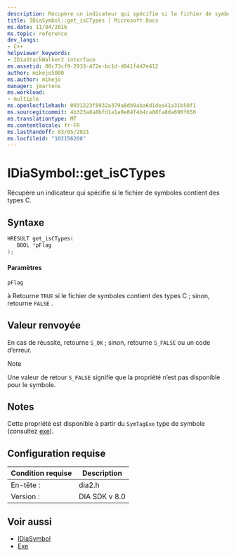 ```yaml
---
description: Récupère un indicateur qui spécifie si le fichier de symboles contient des types C.
title: IDiaSymbol::get_isCTypes | Microsoft Docs
ms.date: 11/04/2016
ms.topic: reference
dev_langs:
- C++
helpviewer_keywords:
- IDiaStackWalker2 interface
ms.assetid: 00c73cf9-2933-472e-bc1d-d041f4d7e412
author: mikejo5000
ms.author: mikejo
manager: jmartens
ms.workload:
- multiple
ms.openlocfilehash: 0931223f8932a379a8db9aba6d1dea41a31b50f1
ms.sourcegitcommit: 4b323a8a8bfd1a1a9e84f4b4ca88fa8da690f656
ms.translationtype: MT
ms.contentlocale: fr-FR
ms.lasthandoff: 03/05/2021
ms.locfileid: "102156208"
---
```

# <a name="idiasymbolget_isctypes"></a>IDiaSymbol::get_isCTypes
Récupère un indicateur qui spécifie si le fichier de symboles contient des types C.

## <a name="syntax"></a>Syntaxe

```C++
HRESULT get_isCTypes(
   BOOL *pFlag
);
```

#### <a name="parameters"></a>Paramètres
 `pFlag`

à Retourne `TRUE` si le fichier de symboles contient des types C ; sinon, retourne `FALSE` .

## <a name="return-value"></a>Valeur renvoyée
 En cas de réussite, retourne `S_OK` ; sinon, retourne `S_FALSE` ou un code d’erreur.

> [!NOTE]
> Une valeur de retour `S_FALSE` signifie que la propriété n’est pas disponible pour le symbole.

## <a name="remarks"></a>Notes
 Cette propriété est disponible à partir du `SymTagExe` type de symbole (consultez [exe](../../debugger/debug-interface-access/exe.md)).

## <a name="requirements"></a>Configuration requise

|Condition requise|Description|
|-----------------|-----------------|
|En-tête :|dia2.h|
|Version :|DIA SDK v 8.0|

## <a name="see-also"></a>Voir aussi
- [IDiaSymbol](../../debugger/debug-interface-access/idiasymbol.md)
- [Exe](../../debugger/debug-interface-access/exe.md)
